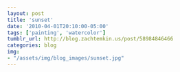 ```yaml
---
layout: post
title: 'sunset'
date: '2010-04-01T20:10:00-05:00'
tags: ['painting', 'watercolor']
tumblr_url: http://blog.zachtemkin.us/post/58984846466
categories: blog
img:
- "/assets/img/blog_images/sunset.jpg" 
---
```

